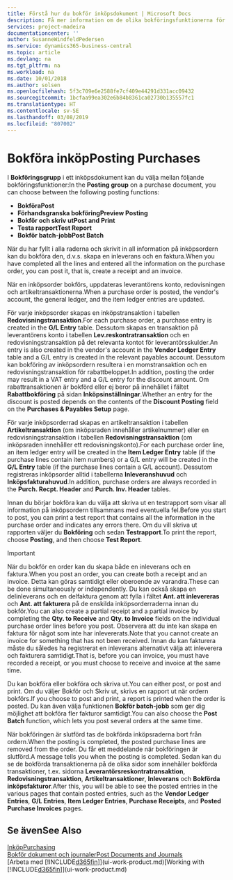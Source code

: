 ```yaml
---
title: Förstå hur du bokför inköpsdokument | Microsoft Docs
description: Få mer information om de olika bokföringsfunktionerna för att bokföra inköpsdokument.
services: project-madeira
documentationcenter: ''
author: SusanneWindfeldPedersen
ms.service: dynamics365-business-central
ms.topic: article
ms.devlang: na
ms.tgt_pltfrm: na
ms.workload: na
ms.date: 10/01/2018
ms.author: solsen
ms.openlocfilehash: 5f3c709e6e2588fe7cf409e44291d331acc09432
ms.sourcegitcommit: 1bcfaa99ea302e6b84b8361ca02730b135557fc1
ms.translationtype: HT
ms.contentlocale: sv-SE
ms.lasthandoff: 03/08/2019
ms.locfileid: "807002"
---
```

# <a name="posting-purchases"></a><span data-ttu-id="2d3af-103">Bokföra inköp</span><span class="sxs-lookup"><span data-stu-id="2d3af-103">Posting Purchases</span></span>
<span data-ttu-id="2d3af-104">I **Bokföringsgrupp** i ett inköpsdokument kan du välja mellan följande bokföringsfunktioner:</span><span class="sxs-lookup"><span data-stu-id="2d3af-104">In the **Posting group** on a purchase document, you can choose between the following posting functions:</span></span>

* <span data-ttu-id="2d3af-105">**Bokföra**</span><span class="sxs-lookup"><span data-stu-id="2d3af-105">**Post**</span></span>
* <span data-ttu-id="2d3af-106">**Förhandsgranska bokföring**</span><span class="sxs-lookup"><span data-stu-id="2d3af-106">**Preview Posting**</span></span>
* <span data-ttu-id="2d3af-107">**Bokför och skriv ut**</span><span class="sxs-lookup"><span data-stu-id="2d3af-107">**Post and Print**</span></span>
* <span data-ttu-id="2d3af-108">**Testa rapport**</span><span class="sxs-lookup"><span data-stu-id="2d3af-108">**Test Report**</span></span>
* <span data-ttu-id="2d3af-109">**Bokför batch-jobb**</span><span class="sxs-lookup"><span data-stu-id="2d3af-109">**Post Batch**</span></span>

<span data-ttu-id="2d3af-110">När du har fyllt i alla raderna och skrivit in all information på inköpsordern kan du bokföra den, d.v.s. skapa en inleverans och en faktura.</span><span class="sxs-lookup"><span data-stu-id="2d3af-110">When you have completed all the lines and entered all the information on the purchase order, you can post it, that is, create a receipt and an invoice.</span></span>

<span data-ttu-id="2d3af-111">När en inköpsorder bokförs, uppdateras leverantörens konto, redovisningen och artikeltransaktionerna.</span><span class="sxs-lookup"><span data-stu-id="2d3af-111">When a purchase order is posted, the vendor's account, the general ledger, and the item ledger entries are updated.</span></span>

<span data-ttu-id="2d3af-112">För varje inköpsorder skapas en inköpstransaktion i tabellen **Redovisningstransaktion**.</span><span class="sxs-lookup"><span data-stu-id="2d3af-112">For each purchase order, a purchase entry is created in the **G/L Entry** table.</span></span> <span data-ttu-id="2d3af-113">Dessutom skapas en transaktion på leverantörens konto i tabellen **Lev.reskontratransaktion** och en redovisningstransaktion på det relevanta kontot för leverantörsskulder.</span><span class="sxs-lookup"><span data-stu-id="2d3af-113">An entry is also created in the vendor's account in the **Vendor Ledger Entry** table and a G/L entry is created in the relevant payables account.</span></span> <span data-ttu-id="2d3af-114">Dessutom kan bokföring av inköpsordern resultera i en momstransaktion och en redovisningstransaktion för rabattbeloppet.</span><span class="sxs-lookup"><span data-stu-id="2d3af-114">In addition, posting the order may result in a VAT entry and a G/L entry for the discount amount.</span></span> <span data-ttu-id="2d3af-115">Om rabattransaktionen är bokförd eller ej beror på innehållet i fältet **Rabattbokföring** på sidan **Inköpsinställningar**.</span><span class="sxs-lookup"><span data-stu-id="2d3af-115">Whether an entry for the discount is posted depends on the contents of the **Discount Posting** field on the **Purchases & Payables Setup** page.</span></span>

<span data-ttu-id="2d3af-116">För varje inköpsorderrad skapas en artikeltransaktion i tabellen **Artikeltransaktion** (om inköpsraden innehåller artikelnummer) eller en redovisningstransaktion i tabellen **Redovisningstransaktion** (om inköpsraden innehåller ett redovisningskonto).</span><span class="sxs-lookup"><span data-stu-id="2d3af-116">For each purchase order line, an item ledger entry will be created in the **Item Ledger Entry** table (if the purchase lines contain item numbers) or a G/L entry will be created in the **G/L Entry** table (if the purchase lines contain a G/L account).</span></span> <span data-ttu-id="2d3af-117">Dessutom registreras inköpsorder alltid i tabellerna **Inleveranshuvud** och **Inköpsfakturahuvud**.</span><span class="sxs-lookup"><span data-stu-id="2d3af-117">In addition, purchase orders are always recorded in the **Purch. Recpt. Header** and **Purch. Inv. Header** tables.</span></span>

<span data-ttu-id="2d3af-118">Innan du börjar bokföra kan du välja att skriva ut en testrapport som visar all information på inköpsordern tillsammans med eventuella fel.</span><span class="sxs-lookup"><span data-stu-id="2d3af-118">Before you start to post, you can print a test report that contains all the information in the purchase order and indicates any errors there.</span></span> <span data-ttu-id="2d3af-119">Om du vill skriva ut rapporten väljer du **Bokföring** och sedan **Testrapport**.</span><span class="sxs-lookup"><span data-stu-id="2d3af-119">To print the report, choose **Posting**, and then choose **Test Report**.</span></span>

> [!IMPORTANT]  
>   <span data-ttu-id="2d3af-120">När du bokför en order kan du skapa både en inleverans och en faktura.</span><span class="sxs-lookup"><span data-stu-id="2d3af-120">When you post an order, you can create both a receipt and an invoice.</span></span> <span data-ttu-id="2d3af-121">Detta kan göras samtidigt eller oberoende av varandra.</span><span class="sxs-lookup"><span data-stu-id="2d3af-121">These can be done simultaneously or independently.</span></span> <span data-ttu-id="2d3af-122">Du kan också skapa en delinleverans och en delfaktura genom att fylla i fältet **Ant. att inlevereras** och **Ant. att fakturera** på de enskilda inköpsorderraderna innan du bokför.</span><span class="sxs-lookup"><span data-stu-id="2d3af-122">You can also create a partial receipt and a partial invoice by completing the **Qty. to Receive** and **Qty. to Invoice** fields on the individual purchase order lines before you post.</span></span> <span data-ttu-id="2d3af-123">Observera att du inte kan skapa en faktura för något som inte har inlevererats.</span><span class="sxs-lookup"><span data-stu-id="2d3af-123">Note that you cannot create an invoice for something that has not been received.</span></span> <span data-ttu-id="2d3af-124">Innan du kan fakturera måste du således ha registrerat en inleverans alternativt välja att inleverera och fakturera samtidigt.</span><span class="sxs-lookup"><span data-stu-id="2d3af-124">That is, before you can invoice, you must have recorded a receipt, or you must choose to receive and invoice at the same time.</span></span>

<span data-ttu-id="2d3af-125">Du kan bokföra eller bokföra och skriva ut.</span><span class="sxs-lookup"><span data-stu-id="2d3af-125">You can either post, or post and print.</span></span> <span data-ttu-id="2d3af-126">Om du väljer Bokför och Skriv ut, skrivs en rapport ut när ordern bokförs.</span><span class="sxs-lookup"><span data-stu-id="2d3af-126">If you choose to post and print, a report is printed when the order is posted.</span></span> <span data-ttu-id="2d3af-127">Du kan även välja funktionen **Bokför batch-jobb** som ger dig möjlighet att bokföra fler fakturor samtidigt.</span><span class="sxs-lookup"><span data-stu-id="2d3af-127">You can also choose the **Post Batch** function, which lets you post several orders at the same time.</span></span>

<span data-ttu-id="2d3af-128">När bokföringen är slutförd tas de bokförda inköpsraderna bort från ordern.</span><span class="sxs-lookup"><span data-stu-id="2d3af-128">When the posting is completed, the posted purchase lines are removed from the order.</span></span> <span data-ttu-id="2d3af-129">Du får ett meddelande när bokföringen är slutförd.</span><span class="sxs-lookup"><span data-stu-id="2d3af-129">A message tells you when the posting is completed.</span></span> <span data-ttu-id="2d3af-130">Sedan kan du se de bokförda transaktionerna på de olika sidor som innehåller bokförda transaktioner, t.ex. sidorna **Leverantörsreskontratransaktion**, **Redovisningstransaktion**, **Artikeltransaktioner**, **Inleverans** och **Bokförda inköpsfakturor**.</span><span class="sxs-lookup"><span data-stu-id="2d3af-130">After this, you will be able to see the posted entries in the various pages that contain posted entries, such as the **Vendor Ledger Entries**, **G/L Entries**, **Item Ledger Entries**, **Purchase Receipts**, and **Posted Purchase Invoices** pages.</span></span>

## <a name="see-also"></a><span data-ttu-id="2d3af-131">Se även</span><span class="sxs-lookup"><span data-stu-id="2d3af-131">See Also</span></span>
[<span data-ttu-id="2d3af-132">Inköp</span><span class="sxs-lookup"><span data-stu-id="2d3af-132">Purchasing</span></span>](purchasing-manage-purchasing.md)  
[<span data-ttu-id="2d3af-133">Bokför dokument och journaler</span><span class="sxs-lookup"><span data-stu-id="2d3af-133">Post Documents and Journals</span></span>](ui-post-documents-journals.md)  
<span data-ttu-id="2d3af-134">[Arbeta med [!INCLUDE[d365fin](includes/d365fin_md.md)]](ui-work-product.md)</span><span class="sxs-lookup"><span data-stu-id="2d3af-134">[Working with [!INCLUDE[d365fin](includes/d365fin_md.md)]](ui-work-product.md)</span></span>

